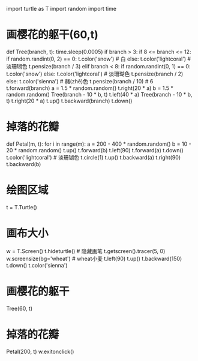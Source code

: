 import turtle as T
import random
import time


# 画樱花的躯干(60,t)
def Tree(branch, t):
    time.sleep(0.0005)
    if branch > 3:
        if 8 <= branch <= 12:
            if random.randint(0, 2) == 0:
                t.color('snow')  # 白
            else:
                t.color('lightcoral')  # 淡珊瑚色
            t.pensize(branch / 3)
        elif branch < 8:
            if random.randint(0, 1) == 0:
                t.color('snow')
            else:
                t.color('lightcoral')  # 淡珊瑚色
            t.pensize(branch / 2)
        else:
            t.color('sienna')  # 赭(zhě)色
            t.pensize(branch / 10)  # 6
        t.forward(branch)
        a = 1.5 * random.random()
        t.right(20 * a)
        b = 1.5 * random.random()
        Tree(branch - 10 * b, t)
        t.left(40 * a)
        Tree(branch - 10 * b, t)
        t.right(20 * a)
        t.up()
        t.backward(branch)
        t.down()


# 掉落的花瓣
def Petal(m, t):
    for i in range(m):
        a = 200 - 400 * random.random()
        b = 10 - 20 * random.random()
        t.up()
        t.forward(b)
        t.left(90)
        t.forward(a)
        t.down()
        t.color('lightcoral')  # 淡珊瑚色
        t.circle(1)
        t.up()
        t.backward(a)
        t.right(90)
        t.backward(b)


# 绘图区域
t = T.Turtle()
# 画布大小
w = T.Screen()
t.hideturtle()  # 隐藏画笔
t.getscreen().tracer(5, 0)
w.screensize(bg='wheat')  # wheat小麦
t.left(90)
t.up()
t.backward(150)
t.down()
t.color('sienna')

# 画樱花的躯干
Tree(60, t)
# 掉落的花瓣
Petal(200, t)
w.exitonclick()
